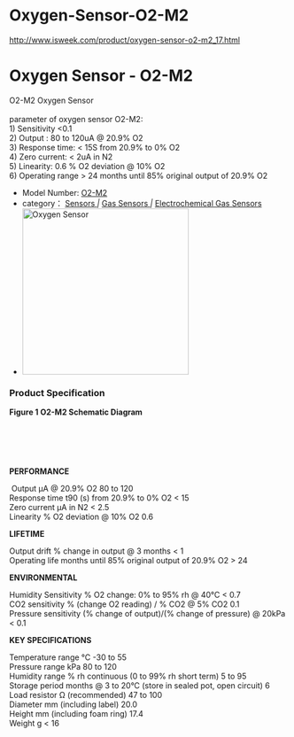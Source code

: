 # Oxygen-Sensor-O2-M2
http://www.isweek.com/product/oxygen-sensor-o2-m2_17.html

<h1>Oxygen Sensor - O2-M2</h1>
<p>O2-M2 Oxygen Sensor <br />
  <br />
  parameter of oxygen sensor O2-M2: <br />
  1) Sensitivity &lt;0.1 <br />
  2) Output : 80 to 120uA @ 20.9% O2 <br />
  3) Response time: &lt; 15S from 20.9% to 0% O2 <br />
  4) Zero current: &lt; 2uA in N2 <br />
  5) Linearity: 0.6 % O2 deviation @ 10% O2 <br />
  6) Operating range &gt; 24 months until 85% original output of 20.9% O2 <br />
</p>
<ul>
  <li>Model Number: <a href="http://www.isweek.com/product/oxygen-sensor-o2-m2_17.html">O2-M2</a></li>
  <li>category： <a href="http://www.isweek.com/wholesale/sensors-transmitters_11">Sensors </a><em>|</em> <a href="http://www.isweek.com/wholesale/gas-sensors-transmitters_2">Gas Sensors </a><em>|</em> <a href="http://www.isweek.com/wholesale/electrochemical-gas-sensors_5">Electrochemical Gas Sensors</a></li>
  <li>
    <div><a rel="undefined" title=""><img src="http://www.isweek.com/Thumbs/300/0150909/55efcb59f2f18.png" data-src="/Uploads/20150909/55efcb59f2f18.png" alt="Oxygen Sensor" title="" width="300" height="300" /></a>
      <div></div>
    </div>
  </li>
</ul>
<div>
  <h3>Product Specification</h3>
  <p> <strong>Figure 1 O2-M2 Schematic Diagram</strong></p>
  <p> <br />
  </p>
  <img alt="" src="http://www.isweek.com/statics/js/kindeditor-4.1.4/attached/image/20150729/20150729073335_97964.png" />
  <p> <br />
  </p>
  <p> <strong>PERFORMANCE</strong></p>
  <p>  Output μA @ 20.9% O2 80 to 120<br />
    Response time t90 (s) from 20.9% to 0% O2 &lt; 15<br />
    Zero current μA in N2 &lt; 2.5<br />
    Linearity % O2 deviation @ 10% O2 0.6 </p>
  <p> <strong>LIFETIME</strong></p>
  <p> Output drift % change in output @ 3 months &lt; 1<br />
    Operating life months until 85% original output of 20.9% O2 &gt; 24 </p>
  <p> <strong>ENVIRONMENTAL</strong></p>
  <p> Humidity Sensitivity % O2 change: 0% to 95% rh @ 40°C &lt; 0.7<br />
    CO2 sensitivity % (change O2 reading) / % CO2 @ 5% CO2 0.1<br />
    Pressure sensitivity (% change of output)/(% change of pressure) @ 20kPa &lt; 0.1 </p>
  <p> <strong>KEY SPECIFICATIONS</strong></p>
  <p> Temperature range °C -30 to 55<br />
    Pressure range kPa 80 to 120<br />
    Humidity range % rh continuous (0 to 99% rh short term) 5 to 95<br />
    Storage period months @ 3 to 20°C (store in sealed pot, open circuit) 6<br />
    Load resistor Ω (recommended) 47 to 100<br />
    Diameter mm (including label) 20.0<br />
    Height mm (including foam ring) 17.4<br />
    Weight g &lt; 16 </p>
  <p> </p>
</div>
